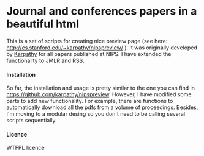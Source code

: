 
# Journal and conferences papers in a beautiful html

This is a set of scripts for creating nice preview page (see here:
<http://cs.stanford.edu/~karpathy/nipspreview/> ). It was originally
developed by [Karpathy](http://cs.stanford.edu/~karpathy/)  for all papers
published at NIPS. I have extended the functionality to JMLR and RSS.

#### Installation

So far, the installation and usage is pretty similar to the one you
can find in <https://github.com/karpathy/nipspreview>. However, I have
modified some parts to add new functionality. For example, there are
functions to automatically download all the pdfs from a volume of
proceedings. Besides, I'm moving to a modular desing so you don't need
to be calling several scripts sequentially.

#### Licence

WTFPL licence
